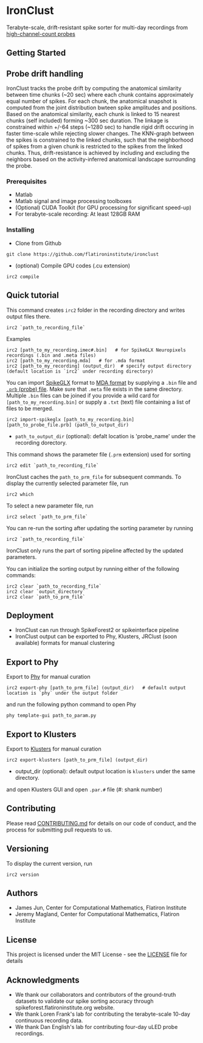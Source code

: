 # IronClust

Terabyte-scale, drift-resistant spike sorter for multi-day recordings from [high-channel-count probes](https://www.nature.com/articles/nature24636)

## Getting Started

## Probe drift handling
IronClust tracks the probe drift by computing the anatomical similarity between time chunks (~20 sec) where each chunk contains approximately equal number of spikes. For each chunk, the anatomical snapshot is computed from the joint distribution bwteen spike amplitudes and positions. Based on the anatomical similarity, each chunk is linked to 15 nearest chunks (self included) forming ~300 sec duration. The linkage is constrained within +/-64 steps (~1280 sec) to handle rigid drift occuring in faster time-scale while rejecting slower changes. The KNN-graph between the spikes is constrained to the linked chunks, such that the neighborhood of spikes from a given chunk is restricted to the spikes from the linked chunks. Thus, drift-resistance is achieved by including and excluding the neighbors based on the activity-inferred anatomical landscape surrounding the probe.

### Prerequisites

- Matlab 
- Matlab signal and image processing toolboxes
- (Optional) CUDA Toolkit (for GPU processing for significant speed-up)
- For terabyte-scale recording: At least 128GB RAM

### Installing
- Clone from Github
```
git clone https://github.com/flatironinstitute/ironclust
```
- (optional) Compile GPU codes (.cu extension)
```
irc2 compile
```

## Quick tutorial

This command creates `irc2` folder in the recording directory and writes output files there.
```
irc2 `path_to_recording_file`
```
Examples 
```
irc2 [path_to_my_recording.imec#.bin]   # for SpikeGLX Neuropixels recordings (.bin and .meta files)
irc2 [path_to_my_recording.mda]   # for .mda format
irc2 [path_to_my_recording] (output_dir)  # specify output directory (default location is `irc2` under recording directory)
```

You can import [SpikeGLX](https://github.com/billkarsh/SpikeGLX) format to [MDA format](https://users.flatironinstitute.org/~magland/docs/mountainsort_dataset_format/) by supplying a `.bin` file and [`.prb` (probe) file](https://github.com/JaneliaSciComp/JRCLUST/wiki/Probe-file). Make sure that `.meta` file exists in the same directory. Multiple `.bin` files can be joined if you provide a wild card for `[path_to_my_recording.bin]` or supply a `.txt` (text) file containing a list of files to be merged. 
```
irc2 import-spikeglx [path_to_my_recording.bin] [path_to_probe_file.prb] (path_to_output_dir)
```
- `path_to_output_dir` (optional): defalt location is 'probe_name' under the recording dorectory.

This command shows the parameter file (`.prm` extension) used for sorting
```
irc2 edit `path_to_recording_file`
```

IronClust caches the `path_to_prm_file` for subsequent commands. To display the currently selected parameter file, run
```
irc2 which
```

To select a new parameter file, run
```
irc2 select `path_to_prm_file`
```

You can re-run the sorting after updating the sorting parameter by running 
```
irc2 `path_to_recording_file`
```
IronClust only runs the part of sorting pipeline affected by the updated parameters. 

You can initialize the sorting output by running either of the following commands:
```
irc2 clear `path_to_recording_file`
irc2 clear `output_directory`
irc2 clear `path_to_prm_file`
```

## Deployment

- IronClust can run through SpikeForest2 or spikeinterface pipeline
- IronClust output can be exported to Phy, Klusters, JRClust (soon available) formats for manual clustering

## Export to Phy
Export to [Phy](https://github.com/kwikteam/phy-contrib/blob/master/docs/template-gui.md) for manual curation
```
irc2 export-phy [path_to_prm_file] (output_dir)   # default output location is `phy` under the output folder
```

and run the following python command to open Phy
```
phy template-gui path_to_param.py
```

## Export to Klusters
Export to [Klusters](http://neurosuite.sourceforge.net/) for manual curation
```
irc2 export-klusters [path_to_prm_file] (output_dir)
```
* output_dir (optional): default output location is `klusters` under the same directory.

and open Klusters GUI and open `.par.#` file (#: shank number)

## Contributing

Please read [CONTRIBUTING.md](https://gist.github.com/PurpleBooth/b24679402957c63ec426) for details on our code of conduct, and the process for submitting pull requests to us.

## Versioning

To display the current version, run
```
irc2 version
```

## Authors

- James Jun, Center for Computational Mathematics, Flatiron Institute
- Jeremy Magland, Center for Computational Mathematics, Flatiron Institute

## License

This project is licensed under the MIT License - see the [LICENSE](LICENSE) file for details

## Acknowledgments

* We thank our collaborators and contributors of the ground-truth datasets to validate our spike sorting accuracy through spikeforest.flatironinstitute.org website.
* We thank Loren Frank's lab for contributing the terabyte-scale 10-day continuous recording data.
* We thank Dan English's lab for contributing four-day uLED probe recordings.